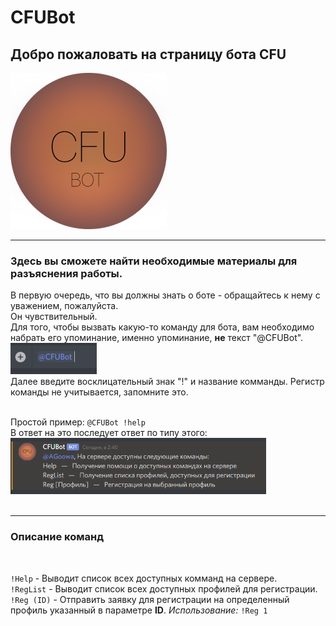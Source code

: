 # CFUBot

## Добро пожаловать на страницу бота CFU

<img src="./Resources/CFUBotLogoMini.png" height="250">

-------


### Здесь вы сможете найти необходимые материалы для разъяснения работы.


В первую очередь, что вы должны знать о боте - обращайтесь к нему с уважением, пожалуйста.<br>
Он чувствительный.<br>
Для того, чтобы вызвать какую-то команду для бота, вам необходимо набрать его упоминание, именно упоминание, **не** текст "@CFUBot".<br>
<img src="./Resources/ExampleMention.PNG" height="50px"><br>
Далее введите восклицательный знак "!" и название комманды. Регистр команды не учитывается, запомните это.
<br><br>

Простой пример: `@CFUBot !help` <br>
В ответ на это последует ответ по типу этого:<br>
<img src="./Resources/ExampleAnswer.PNG" height="90px"><br>
<br>

-------

### Описание команд
<br>

`!Help` - Выводит список всех доступных комманд на сервере.<br>
`!RegList` -  Выводит список всех доступных профилей для регистрации.<br>
`!Reg (ID)` - Отправить заявку для регистрации на определенный профиль указанный в параметре **ID**. *Использование:* `!Reg 1` <br>